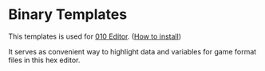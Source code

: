 # Binary Templates

This templates is used for [010 Editor](https://sweetscape.com/010editor). ([How to install](https://sweetscape.com/010editor/repository/templates/install.html))

It serves as convenient way to highlight data and variables for game format files in this hex editor.
